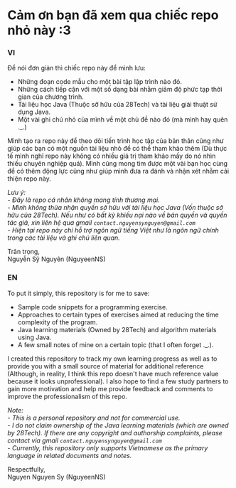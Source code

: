 # Cảm ơn bạn đã xem qua chiếc repo nhỏ này :3<br>

### VI<br>

Để nói đơn giản thì chiếc repo này để mình lưu:<br>
- Những đoạn code mẫu cho một bài tập lập trình nào đó.<br>
- Những cách tiếp cận với một số dạng bài nhằm giảm độ phức tạp thời gian của chương trình.<br>
- Tài liệu học Java (Thuộc sỡ hữu của 28Tech) và tài liệu giải thuật sử dụng Java.<br>
- Một vài ghi chú nhỏ của mình về một chủ đề nào đó (mà mình hay quên ._.)<br>

Mình tạo ra repo này để theo dõi tiến trình học tập của bản thân cũng như giúp các bạn có một nguồn tài liệu nhỏ để có thể tham khảo thêm (Dù thực tế mình nghĩ repo này không có nhiều giá trị tham khảo mấy do nó nhìn thiếu chuyên nghiệp quá). Mình cũng mong tìm được một vài bạn học cùng để có thêm động lực cũng như giúp mình đưa ra đánh và nhận xét nhằm cải thiện repo này.<br>

*Lưu ý:<br>- Đây là repo cá nhân không mang tính thương mại.<br>- Mình không thừa nhận quyền sở hữu với tài liệu học Java (Vốn thuộc sở hữu của 28Tech). Nếu như có bất kỳ khiếu nại nào về bản quyền và quyền tác giả, xin liên hệ qua gmail `contact.nguyensynguyen@gmail.com`<br>- Hiện tại repo này chỉ hỗ trợ ngôn ngữ tiếng Việt như là ngôn ngữ chính trong các tài liệu và ghi chú liên quan.*

Trân trọng,<br>
Nguyễn Sỹ Nguyên (NguyeenNS)

### EN<br>

To put it simply, this repository is for me to save:<br>
- Sample code snippets for a programming exercise.<br>
- Approaches to certain types of exercises aimed at reducing the time complexity of the program.<br>
- Java learning materials (Owned by 28Tech) and algorithm materials using Java.<br>
- A few small notes of mine on a certain topic (that I often forget ._.).<br>

I created this repository to track my own learning progress as well as to provide you with a small source of material for additional reference (Although, in reality, I think this repo doesn't have much reference value because it looks unprofessional). I also hope to find a few study partners to gain more motivation and help me provide feedback and comments to improve the professionalism of this repo.<br>

*Note:<br> - This is a personal repository and not for commercial use.<br> - I do not claim ownership of the Java learning materials (which are owned by 28Tech). If there are any copyright and authorship complaints, please contact via gmail `contact.nguyensynguyen@gmail.com`<br> - Currently, this repository only supports Vietnamese as the primary language in related documents and notes.*

Respectfully,<br>
Nguyen Nguyen Sy (NguyeenNS)
